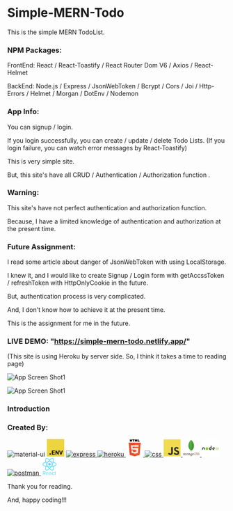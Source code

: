 # Simple-MERN-Todo

This is the simple MERN TodoList.

### NPM Packages:  

FrontEnd: React / React-Toastify / React Router Dom V6 / Axios / React-Helmet

BackEnd: Node.js / Express / JsonWebToken / Bcrypt / Cors / Joi / Http-Errors / Helmet / Morgan / DotEnv / Nodemon


### App Info:  

You can signup / login.

If you login successfully, you can create / update / delete Todo Lists. (If you login failure, you can watch error messages by React-Toastify)

This is very simple site.

But, this site's have all CRUD / Authentication / Authorization function .


### Warning:

This site's have not perfect authentication and authorization function.

Because, I have a limited knowledge of authentication and authorization at the present time.


### Future Assignment:

I read some article about danger of JsonWebToken with using LocalStorage.

I knew it, and I would like to create Signup / Login form with getAccssToken / refreshToken with HttpOnlyCookie in the future. 

But, authentication process is very complicated.

And, I don't know how to achieve it at the present time.

This is the assignment for me in the future.


### LIVE DEMO: "https://simple-mern-todo.netlify.app/"

(This site is using Heroku by server side. So, I think it takes a time to reading page)

![App Screen Shot1](https://i.ibb.co/9TWT2Sv/login.png)

![App Screen Shot1](https://i.ibb.co/0hNZ1ck/mainscreen.png)

### Introduction

<h3 align="left">Created By:</h3>
<p align="left"> <img src="https://seeklogo.com/images/M/material-ui-logo-5BDCB9BA8F-seeklogo.com.png" alt="material-ui" width="40" height="40"/> <img src="https://raw.githubusercontent.com/motdotla/dotenv/master/dotenv.png" alt="dotenv" width="40" height="40"/> <a href="https://expressjs.com" target="_blank"> <img src="https://i.cloudup.com/zfY6lL7eFa-3000x3000.png" alt="express" width="40" height="40"/> </a> <a href="https://heroku.com" target="_blank"> <img src="https://www.vectorlogo.zone/logos/heroku/heroku-icon.svg" alt="heroku" width="40" height="40"/> </a> <a href="https://www.w3.org/html/" target="_blank"> <img src="https://raw.githubusercontent.com/devicons/devicon/master/icons/html5/html5-original-wordmark.svg" alt="html5" width="40" height="40"/> </a> <a href="https://www.w3.org/html/" target="_blank"> <img src="https://external-content.duckduckgo.com/iu/?u=https%3A%2F%2Ftse1.mm.bing.net%2Fth%3Fid%3DOIP.t8LlCJIKEWi5TeqGdfoxHQHaJ3%26pid%3DApi&f=1" alt="css" width="40" height="40"/> </a> <a href="https://developer.mozilla.org/en-US/docs/Web/JavaScript" target="_blank"> <img src="https://raw.githubusercontent.com/devicons/devicon/master/icons/javascript/javascript-original.svg" alt="javascript" width="40" height="40"/> </a> <a href="https://www.mongodb.com/" target="_blank"> <img src="https://raw.githubusercontent.com/devicons/devicon/master/icons/mongodb/mongodb-original-wordmark.svg" alt="mongodb" width="40" height="40"/> </a>  <a href="https://nodejs.org" target="_blank"> <img src="https://raw.githubusercontent.com/devicons/devicon/master/icons/nodejs/nodejs-original-wordmark.svg" alt="nodejs" width="40" height="40"/> </a> <a href="https://postman.com" target="_blank"> <img src="https://www.vectorlogo.zone/logos/getpostman/getpostman-icon.svg" alt="postman" width="40" height="40"/> </a>  <a href="https://reactjs.org/" target="_blank"> <img src="https://raw.githubusercontent.com/devicons/devicon/master/icons/react/react-original-wordmark.svg" alt="react" width="40" height="40"/> </a></p>




Thank you for reading.

And, happy coding!!!
